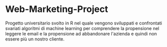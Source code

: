 # Web-Marketing-Project
Progetto universitario svolto in R nel quale vengono sviluppati e confrontati svariati algoritmi di machine learning per comprendere la propensione nel leggere le email e la propensione ad abbandonare l'azienda e quindi non essere più un nostro cliente.
